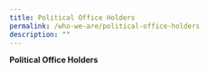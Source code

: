 ```yaml
---
title: Political Office Holders
permalink: /who-we-are/political-office-holders
description: ""
---
```


**Political Office Holders**